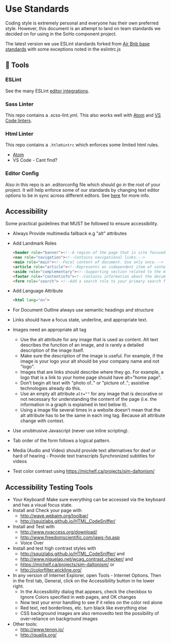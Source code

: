 # Use Standards

Coding style is extremely personal and everyone has their own preferred style. However, this document is an attempt to land on team standards we decided on for using in the SoHo component project.

The latest version we use ESLint standards forked from [Air Bnb base standards](https://www.npmjs.com/package/eslint-config-airbnb-base) with some exceptions noted in the
eslintrc.js

## :wrench: Tools

### ESLint

See the many ESLint [editor integrations](https://eslint.org/docs/user-guide/integrations).

### Sass Linter

This repo contains a .scss-lint.yml. This also works well with [Atom](https://atom.io/packages/linter-scss-lint) and [VS Code linters](https://marketplace.visualstudio.com/items?itemName=adamwalzer.scss-lint).

### Html Linter

This repo contains a `.htlmhintrc` which enforces some limited html rules.

- [Atom](https://atom.io/packages/linter-htmlhint)
- VS Code - Cant find?

### Editor Config

Also in this repo is an .editorconfig file which should go in the root of your project.
It will help enforce some of our standards by changing text editor options to be in sync across different editors.
See [here](http://editorconfig.org/) for more info.

## Accessibility

Some practical guidelines that MUST be followed to ensure accessibility.

- Always Provide multimedia fallback e.g "alt" attributes
- Add Landmark Roles

    ```html
    <header role="banner"><!--A region of the page that is site focused. Typically your global page header.-->
    <nav role="navigation"><!--Contains navigational links.-->
    <main role="main"><!--Focal content of document. Use only once.-->
    <article role="article"><!--Represents an independent item of content. Use only once on outermost element of this type.-->
    <aside role="complementary"><!--Supporting section related to the main content even when separated.-->
    <footer role="contentinfo"><!--Contains information about the document (meta info, copyright, company info, etc).-->
    <form role="search"> <!--Add a search role to your primary search form.-->
    ```

- Add Language Attribute
    ```html
    <html lang="en">
    ```
- For Document Outline always use semantic headings and structure
- Links should have a focus state, underline, and appropriate text.
- Images need an appropriate alt tag
    - Use the alt attribute for any image that is used as content. Alt text describes the function of an image, and is rarely a detailed description of the image itself.
    - Make sure the description of the image is useful. For example, if the image is your logo your alt should be your company name and not "logo".
    - Images that are links should describe where they go. For example, a logo that is a link to your home page should have alt="home page".
    - Don’t begin alt text with "photo of.." or "picture of.."; assistive technologies already do this.
    - Use an empty alt attribute `alt=""` for any image that is decorative or not necessary for understanding the content of the page (i.e. the information in a graph is explained in text below it).
    - Using a image file several times in a website doesn’t mean that the alt attribute has to be the same in each img tag. Because alt attribute change with context.
- Use unobtrusive Javascript (never use inline scripting).
- Tab order of the form follows a logical pattern.
- Media (Audio and Video) should provide text alternatives for deaf or hard of hearing - Provide text transcripts Synchronized subtitles for videos
- Test color contrast using <https://michelf.ca/projects/sim-daltonism/>

## Accessibility Testing Tools

- Your Keyboard! Make sure everything can be accessed via the keyboard and has a visual focus state.
- Install and Check your page with
    - <http://wave.webaim.org/toolbar/>
    - <http://squizlabs.github.io/HTML_CodeSniffer/>
- Install and Test with
    - <http://www.nvaccess.org/download/>
    - <http://www.freedomscientific.com/jaws-hq.asp>
    - Voice Over
- Install and test high contrast styles with
    - <http://squizlabs.github.io/HTML_CodeSniffer/> and
    - <http://www.niquelao.net/wcag_contrast_checker/> and
    - <https://michelf.ca/projects/sim-daltonism/>
    or
    - <http://colorfilter.wickline.org/>
- In any version of Internet Explorer, open Tools - Internet Options. Then in the first tab, General, click on the Accessibility button in he lower right.
    - In the Accessibility dialog that appears, check the checkbox to Ignore Colors specified in web pages, and OK changes
    - Now test your error handling to see if it relies on the color red alone
    - Red text, red borderlines, etc. turn black like everything else
    - CSS background images are also removedto test the possibility of over-reliance on background images
- Other tools:
    - <http://www.tenon.io/>
    - <http://quailjs.org/>
